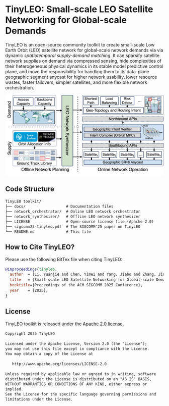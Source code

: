 # TinyLEO: Small-scale LEO Satellite Networking for Global-scale Demands


TinyLEO is an open-source community toolkit to create small-scale Low Earth Orbit (LEO) satellite network for global-scale network demands via via dynamic *spatiotemporal supply-demand matching*. It can sparsify satellite network supplies on demand via compressed sensing, hide complexities of their heterogeneous physical dynamics in its stable model predictive control plane, and move the responsibility for handling them to its data-plane geographic segment anycast for higher network usability, lower resource wastes, faster failovers, simpler satellites, and more flexible network orchestration.

<div align=center>
<img src="docs/toolkit.png" width="800px"/>
</div>

## Code Structure 

```plaintext
TinyLEO toolkit/
├── docs/                  # Documentation files
├── network_orchestrator/  # Online LEO network orchestrator
├── network_synthesizer/   # Offline LEO network synthesizer
├── LICENSE                # Open-source license file (Apache 2.0)
├── sigcomm25-tinyleo.pdf  # The SIGCOMM'25 paper on TinyLEO
└── README.md              # This file
```

<!--## Overview

Our TinyLEO toolkit consists of two core components:

### [Offline LEO Network Synthesizer](network_synthesizer)

This module implements TinyLEO’s demand-driven LEO network synthesizer.  
For detailed usage and documentation, see the [README](network_synthesizer/README.md).

<div align=center>
<img src="docs/synthesizer_overview.png" width="400px" />
</div>

### [Online LEO Network orchestrator](network_orchestrator/)

This module comprises a series of control-plane and data-plane tools, including

- (1) Geographic northbound API
- (2) Orbital model predictive controller
- (3) Southbound API
- (4) Geo-segment anycast
  
For detailed usage and documentation, see the [README](network_orchestrator/README.md)

<div align=center>
<img src="docs/orchestrator_overview.png" width="400px" />
</div>


-->

## How to Cite TinyLEO?

Please use the following BitTex file when citing TinyLEO:

```bibtex
@inproceedings{tinyleo,
  author  = {Li, Yuanjie and Chen, Yimei and Yang, Jiabo and Zhang, Jinyao and Sun, Bowen and Liu, Lixin and Li, Hewu and Wu, Jianping and Lai, Zeqi and Wu, Qian and Liu, Jun},
  title   = {Small-scale LEO Satellite Networking for Global-scale Demands},
  booktitle={Proceedings of the ACM SIGCOMM 2025 Conference},
  year    = {2025},
}
```

## License

TinyLEO toolkit is released under the [Apache 2.0 license](LICENSE).

```
Copyright 2025 TinyLEO

Licensed under the Apache License, Version 2.0 (the "License");
you may not use this file except in compliance with the License. 
You may obtain a copy of the License at

   http://www.apache.org/licenses/LICENSE-2.0

Unless required by applicable law or agreed to in writing, software
distributed under the License is distributed on an "AS IS" BASIS,
WITHOUT WARRANTIES OR CONDITIONS OF ANY KIND, either express or implied.
See the License for the specific language governing permissions and
limitations under the License.

```

